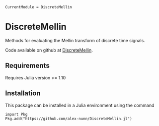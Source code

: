 ```@meta
CurrentModule = DiscreteMellin
```

# DiscreteMellin
Methods for evaluating the Mellin transform of discrete time signals.

Code available on github at [DiscreteMellin](https://github.com/alex-nunn/DiscreteMellin.jl).

## Requirements
Requires Julia version >= 1.10

## Installation
This package can be installed in a Julia environment using the command

```julia-repl
import Pkg
Pkg.add("https://github.com/alex-nunn/DiscreteMellin.jl")
```
